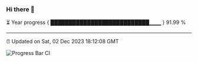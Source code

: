 ### Hi there 👋

⏳ Year progress { ███████████████████████████▁▁▁ } 91.99 %

---

⏰ Updated on Sat, 02 Dec 2023 18:12:08 GMT

![Progress Bar CI](https://github.com/liununu/liununu/workflows/Progress%20Bar%20CI/badge.svg)

